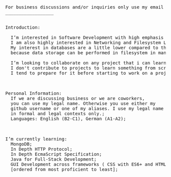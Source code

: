 <pre>
For business discussions and/or inquiries only use my email address.
__________________


Introduction:
  
  I’m interested in Software Development with high emphasis on GUI Development and User Interface Engineering.
  I am also highly interested in Networking and Filesystem Level programming. 
  My interest in databases are a little lower compared to those above,
  because data storage can be performed in filesystem in many applications.
  
  I’m looking to collaborate on any project that i can learn to do things better while also adding value. 
  I don't contribute to projects to learn something from scratch unless it's a very narrow scope, 
  I tend to prepare for it before starting to work on a project.
  

  
Personal Information: 
  If we are discussing business or we are coworkers, 
  you can use my legal name. Otherwise you use either my 
  github username or one of my aliases. I use my legal name 
  in formal and legal contexts only.;
  Languages: English (B2-C1), German (A1-A2); 
  

  
I’m currently learning: 
  MongoDB;
  In Depth HTTP Protocol;
  In Depth EcmaScript Specification;
  Java for Full-Stack Development;
  GUI Development across frameworks ( CSS with ES6+ and HTML, JavaFX, Kivy ),
  [ordered from most proficient to least];


  
</pre>
<!---
ConstructiveKeyboard/ConstructiveKeyboard is a ✨ special ✨ repository because its `README.md` (this file) appears on your GitHub profile.
You can click the Preview link to take a look at your changes.
--->
